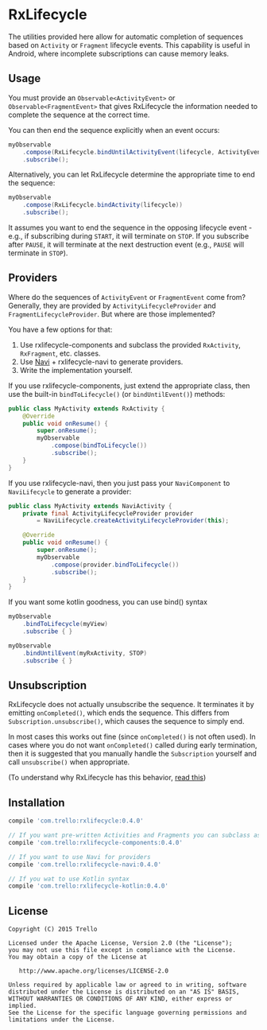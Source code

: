# RxLifecycle

The utilities provided here allow for automatic completion of sequences based on `Activity` or `Fragment`
lifecycle events. This capability is useful in Android, where incomplete subscriptions can cause memory leaks.

## Usage

You must provide an `Observable<ActivityEvent>` or `Observable<FragmentEvent>` that gives
RxLifecycle the information needed to complete the sequence at the correct time.

You can then end the sequence explicitly when an event occurs:

```java
myObservable
    .compose(RxLifecycle.bindUntilActivityEvent(lifecycle, ActivityEvent.DESTROY))
    .subscribe();
```

Alternatively, you can let RxLifecycle determine the appropriate time to end the sequence:

```java
myObservable
    .compose(RxLifecycle.bindActivity(lifecycle))
    .subscribe();
```

It assumes you want to end the sequence in the opposing lifecycle event - e.g., if subscribing during `START`, it will
terminate on `STOP`. If you subscribe after `PAUSE`, it will terminate at the next destruction event (e.g.,
`PAUSE` will terminate in `STOP`).

## Providers

Where do the sequences of `ActivityEvent` or `FragmentEvent` come from? Generally, they are provided by
`ActivityLifecycleProvider` and `FragmentLifecycleProvider`. But where are those implemented?

You have a few options for that:

1. Use rxlifecycle-components and subclass the provided `RxActivity`, `RxFragment`, etc. classes.
1. Use [Navi](https://github.com/trello/navi/) + rxlifecycle-navi to generate providers.
1. Write the implementation yourself.

If you use rxlifecycle-components, just extend the appropriate class, then use the built-in `bindToLifecycle()` (or `bindUntilEvent()`) methods:

```java
public class MyActivity extends RxActivity {
    @Override
    public void onResume() {
        super.onResume();
        myObservable
            .compose(bindToLifecycle())
            .subscribe();
    }
}
```

If you use rxlifecycle-navi, then you just pass your `NaviComponent` to `NaviLifecycle` to generate a provider:

```java
public class MyActivity extends NaviActivity {
    private final ActivityLifecycleProvider provider
        = NaviLifecycle.createActivityLifecycleProvider(this);

    @Override
    public void onResume() {
        super.onResume();
        myObservable
            .compose(provider.bindToLifecycle())
            .subscribe();
    }
}
```

If you want some kotlin goodness, you can use bind() syntax

```java
myObservable
    .bindToLifecycle(myView)
    .subscribe { }

```

```java
myObservable
    .bindUntilEvent(myRxActivity, STOP)
    .subscribe { }

```

## Unsubscription

RxLifecycle does not actually unsubscribe the sequence. It terminates it by emitting `onCompleted()`, which ends the
sequence. This differs from `Subscription.unsubscribe()`, which causes the sequence to simply end.

In most cases this works out fine (since `onCompleted()` is not often used). In cases where you do not want
`onCompleted()` called during early termination, then it is suggested that you manually handle the `Subscription`
yourself and call `unsubscribe()` when appropriate.

(To understand why RxLifecycle has this behavior, [read this](https://github.com/trello/RxLifecycle/pull/14))

## Installation

```gradle
compile 'com.trello:rxlifecycle:0.4.0'

// If you want pre-written Activities and Fragments you can subclass as providers
compile 'com.trello:rxlifecycle-components:0.4.0'

// If you want to use Navi for providers
compile 'com.trello:rxlifecycle-navi:0.4.0'

// If you wat to use Kotlin syntax
compile 'com.trello:rxlifecycle-kotlin:0.4.0'
```

## License

    Copyright (C) 2015 Trello

    Licensed under the Apache License, Version 2.0 (the "License");
    you may not use this file except in compliance with the License.
    You may obtain a copy of the License at

       http://www.apache.org/licenses/LICENSE-2.0

    Unless required by applicable law or agreed to in writing, software
    distributed under the License is distributed on an "AS IS" BASIS,
    WITHOUT WARRANTIES OR CONDITIONS OF ANY KIND, either express or implied.
    See the License for the specific language governing permissions and
    limitations under the License.